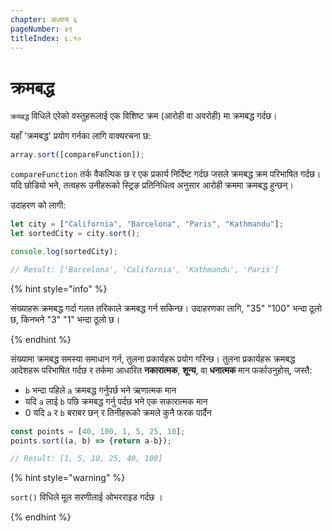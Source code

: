 ```yaml
---
chapter: अध्याय ६
pageNumber: ४९
titleIndex: ६.१०
---
```

# क्रमबद्ध

`क्रमबद्ध` विधिले एरेको वस्तुहरूलाई एक विशिष्ट क्रम (आरोही वा अवरोही) मा क्रमबद्ध गर्दछ।

यहाँ 'क्रमबद्ध' प्रयोग गर्नका लागि वाक्यरचना छ:

```javascript
array.sort([compareFunction]);
```

`compareFunction` तर्क वैकल्पिक छ र एक प्रकार्य निर्दिष्ट गर्दछ जसले क्रमबद्ध क्रम परिभाषित गर्दछ। यदि छोडियो भने, तत्वहरू उनीहरूको स्ट्रिङ प्रतिनिधित्व अनुसार आरोही क्रममा क्रमबद्ध हुन्छन्।

उदाहरण को लागी:

```javascript
let city = ["California", "Barcelona", "Paris", "Kathmandu"];
let sortedCity = city.sort(); 

console.log(sortedCity);

// Result: ['Barcelona', 'California', 'Kathmandu', 'Paris']

```

{% hint style="info" %}

संख्याहरू क्रमबद्ध गर्दा गलत तरिकाले क्रमबद्ध गर्न सकिन्छ। उदाहरणका लागि, "35" "100" भन्दा ठूलो छ, किनभने "3" "1" भन्दा ठूलो छ।

{% endhint %}

संख्यामा क्रमबद्ध समस्या समाधान गर्न, तुलना प्रकार्यहरू प्रयोग गरिन्छ। तुलना प्रकार्यहरू क्रमबद्ध आदेशहरू परिभाषित गर्दछ र तर्कमा आधारित **नकारात्मक**, **शून्य**, वा **धनात्मक** मान फर्काउनुहोस्, जस्तै:

* `b` भन्दा पहिले `a` क्रमबद्ध गर्नुपर्छ भने ऋणात्मक मान
* यदि `a` लाई `b` पछि क्रमबद्ध गर्नु पर्दछ भने एक सकारात्मक मान
* 0 यदि `a` र `b` बराबर छन् र तिनीहरूको क्रमले कुनै फरक पार्दैन

```javascript
const points = [40, 100, 1, 5, 25, 10];
points.sort((a, b) => {return a-b});

// Result: [1, 5, 10, 25, 40, 100]
```

{% hint style="warning" %}

`sort()` विधिले मूल सरणीलाई ओभरराइड गर्दछ ।

{% endhint %}
